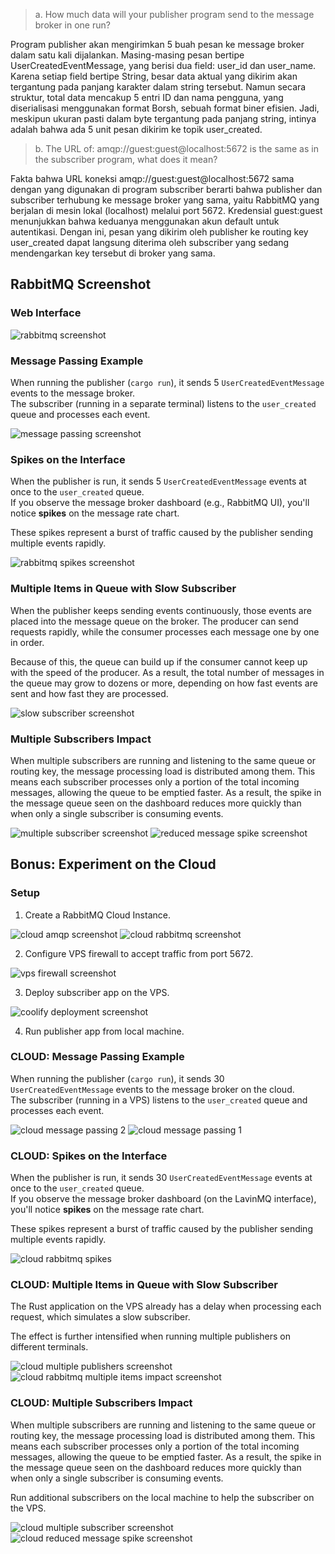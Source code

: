 > a. How much data will your publisher program send to the message broker in one run?

Program publisher akan mengirimkan 5 buah pesan ke message broker dalam satu kali dijalankan. Masing-masing pesan bertipe UserCreatedEventMessage, yang berisi dua field: user_id dan user_name. Karena setiap field bertipe String, besar data aktual yang dikirim akan tergantung pada panjang karakter dalam string tersebut. Namun secara struktur, total data mencakup 5 entri ID dan nama pengguna, yang diserialisasi menggunakan format Borsh, sebuah format biner efisien. Jadi, meskipun ukuran pasti dalam byte tergantung pada panjang string, intinya adalah bahwa ada 5 unit pesan dikirim ke topik user_created.

> b. The URL of: amqp://guest:guest@localhost:5672 is the same as in the subscriber program, what does it mean?

Fakta bahwa URL koneksi amqp://guest:guest@localhost:5672 sama dengan yang digunakan di program subscriber berarti bahwa publisher dan subscriber terhubung ke message broker yang sama, yaitu RabbitMQ yang berjalan di mesin lokal (localhost) melalui port 5672. Kredensial guest:guest menunjukkan bahwa keduanya menggunakan akun default untuk autentikasi. Dengan ini, pesan yang dikirim oleh publisher ke routing key user_created dapat langsung diterima oleh subscriber yang sedang mendengarkan key tersebut di broker yang sama.

## RabbitMQ Screenshot

### Web Interface

![rabbitmq screenshot](./images/rabbitmq_screenshot.png)

### Message Passing Example

When running the publisher (`cargo run`), it sends 5 `UserCreatedEventMessage` events to the message broker.  
The subscriber (running in a separate terminal) listens to the `user_created` queue and processes each event.

![message passing screenshot](./images/message_passing_screenshot.png)

### Spikes on the Interface

When the publisher is run, it sends 5 `UserCreatedEventMessage` events at once to the `user_created` queue.  
If you observe the message broker dashboard (e.g., RabbitMQ UI), you'll notice **spikes** on the message rate chart.

These spikes represent a burst of traffic caused by the publisher sending multiple events rapidly.

![rabbitmq spikes screenshot](./images/rabbitmq_spikes_screenshot.png)

### Multiple Items in Queue with Slow Subscriber

When the publisher keeps sending events continuously, those events are placed into the message queue on the broker. The producer can send requests rapidly, while the consumer processes each message one by one in order.

Because of this, the queue can build up if the consumer cannot keep up with the speed of the producer. As a result, the total number of messages in the queue may grow to dozens or more, depending on how fast events are sent and how fast they are processed.

![slow subscriber screenshot](./images/slow_subscriber_queue_screenshot.png)

### Multiple Subscribers Impact

When multiple subscribers are running and listening to the same queue or routing key, the message processing load is distributed among them. This means each subscriber processes only a portion of the total incoming messages, allowing the queue to be emptied faster. As a result, the spike in the message queue seen on the dashboard reduces more quickly than when only a single subscriber is consuming events.

![multiple subscriber screenshot](./images/multiple_subscriber_screenshot.png)
![reduced message spike screenshot](./images/reduced_message_spike_screenshot.png)

## Bonus: Experiment on the Cloud

### Setup

1. Create a RabbitMQ Cloud Instance.

![cloud amqp screenshot](./images/cloudamqp_screenshot.png)
![cloud rabbitmq screenshot](./images/cloud_rabbitmq_screenshot.png)

2. Configure VPS firewall to accept traffic from port 5672.

![vps firewall screenshot](./images/vps_firewall_screenshot.png)

3. Deploy subscriber app on the VPS.

![coolify deployment screenshot](./images/coolify_deployment_screenshot.png)

4. Run publisher app from local machine.

### CLOUD: Message Passing Example

When running the publisher (`cargo run`), it sends 30 `UserCreatedEventMessage` events to the message broker on the cloud.  
The subscriber (running in a VPS) listens to the `user_created` queue and processes each event.

![cloud message passing 2](./images/cloud_message_passing_2.png)
![cloud message passing 1](./images/cloud_message_passing_1.png)

### CLOUD: Spikes on the Interface

When the publisher is run, it sends 30 `UserCreatedEventMessage` events at once to the `user_created` queue.  
If you observe the message broker dashboard (on the LavinMQ interface), you'll notice **spikes** on the message rate chart.

These spikes represent a burst of traffic caused by the publisher sending multiple events rapidly.

![cloud rabbitmq spikes](./images/cloud_rabbitmq_spikes.png)

### CLOUD: Multiple Items in Queue with Slow Subscriber

The Rust application on the VPS already has a delay when processing each request, which simulates a slow subscriber.

The effect is further intensified when running multiple publishers on different terminals.

![cloud multiple publishers screenshot](./images/cloud_multiple_publishers_screenshot.png)
![cloud rabbitmq multiple items impact screenshot](./images/cloud_rabbitmq_multiple_items_impact_screenshot.png)

### CLOUD: Multiple Subscribers Impact

When multiple subscribers are running and listening to the same queue or routing key, the message processing load is distributed among them. This means each subscriber processes only a portion of the total incoming messages, allowing the queue to be emptied faster. As a result, the spike in the message queue seen on the dashboard reduces more quickly than when only a single subscriber is consuming events.

Run additional subscribers on the local machine to help the subscriber on the VPS.

![cloud multiple subscriber screenshot](./images/cloud_multiple_subscriber_screenshot.png)
![cloud reduced message spike screenshot](./images/cloud_reduced_message_spike_screenshot.png)
